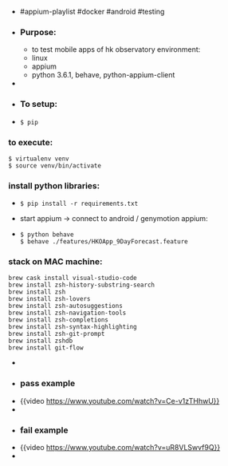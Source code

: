 - #appium-playlist #docker #android #testing
- ### Purpose:
	- to test mobile apps of hk observatory
	  environment:
	- linux
	- appium
	- python 3.6.1, behave, python-appium-client
-
- ### To setup:
- ```
  $ pip
  ```
### to execute:

```
$ virtualenv venv
$ source venv/bin/activate
```
### install python libraries:
- ```
  $ pip install -r requirements.txt
  ```
- start appium -> connect to android / genymotion appium:
- ```
  $ python behave
  $ behave ./features/HKOApp_9DayForecast.feature
  ```
### stack on MAC machine:

```
brew cask install visual-studio-code
brew install zsh-history-substring-search
brew install zsh
brew install zsh-lovers
brew install zsh-autosuggestions
brew install zsh-navigation-tools
brew install zsh-completions
brew install zsh-syntax-highlighting
brew install zsh-git-prompt
brew install zshdb
brew install git-flow
```
-
- ### pass example
- {{video https://www.youtube.com/watch?v=Ce-v1zTHhwU}}
-
- ### fail example
- {{video https://www.youtube.com/watch?v=uR8VLSwvf9Q}}
-